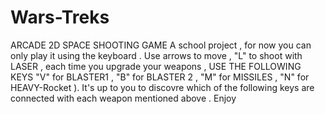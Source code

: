 # Wars-Treks
 ARCADE 2D SPACE SHOOTING GAME
A school project , for now you can only play it using the keyboard . 
Use arrows to move , "L" to shoot with LASER , each time you upgrade your weapons , USE THE FOLLOWING KEYS "V" for BLASTER1 , "B" for BLASTER 2 , "M" for MISSILES , "N" for HEAVY-Rocket ).
It's up to you to discovre which of the following keys are connected with each weapon mentioned above . 
Enjoy 
